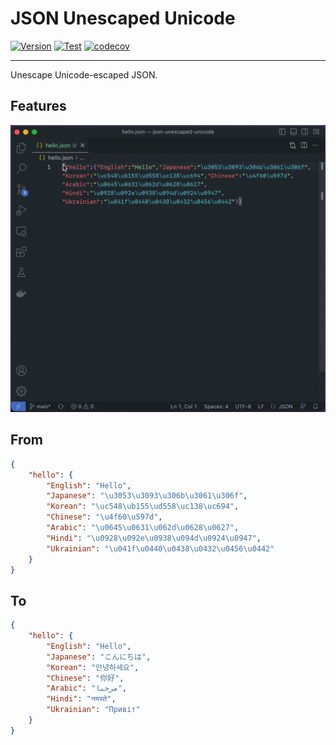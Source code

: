 # JSON Unescaped Unicode

[![Version](https://img.shields.io/visual-studio-marketplace/v/sunaoka.json-unescaped-unicode)](https://marketplace.visualstudio.com/items?itemName=sunaoka.json-unescaped-unicode)
[![Test](https://github.com/sunaoka/json-unescaped-unicode/actions/workflows/test.yml/badge.svg?branch=main)](https://github.com/sunaoka/json-unescaped-unicode/actions/workflows/test.yml)
[![codecov](https://codecov.io/gh/sunaoka/json-unescaped-unicode/branch/main/graph/badge.svg?token=ajoLI328xK)](https://codecov.io/gh/sunaoka/json-unescaped-unicode)

----

Unescape Unicode-escaped JSON.

## Features

![Features](assets/demo.gif)

## From

```json
{
    "hello": {
        "English": "Hello",
        "Japanese": "\u3053\u3093\u306b\u3061\u306f",
        "Korean": "\uc548\ub155\ud558\uc138\uc694",
        "Chinese": "\u4f60\u597d",
        "Arabic": "\u0645\u0631\u062d\u0628\u0627",
        "Hindi": "\u0928\u092e\u0938\u094d\u0924\u0947",
        "Ukrainian": "\u041f\u0440\u0438\u0432\u0456\u0442"
    }
}
```

## To

```json
{
    "hello": {
        "English": "Hello",
        "Japanese": "こんにちは",
        "Korean": "안녕하세요",
        "Chinese": "你好",
        "Arabic": "مرحبا",
        "Hindi": "नमस्ते",
        "Ukrainian": "Привіт"
    }
}
```
